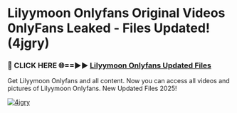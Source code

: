 # Lilyymoon Onlyfans Original Videos 0nlyFans Leaked - Files Updated! (4jgry)

<h3>🔴 CLICK HERE 🌐==►► <a href="https://tinyurl.com/ehrbuxhb" rel="nofollow">Lilyymoon Onlyfans Updated Files</a></h3>

Get Lilyymoon Onlyfans and all content. Now you can access all videos and pictures of Lilyymoon Onlyfans. New Updated Files 2025!

[![4jgry](https://i.imgur.com/lVYEuWS.gif)](https://tinyurl.com/ehrbuxhb)
